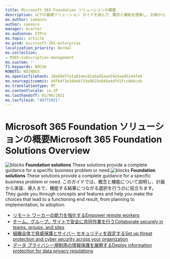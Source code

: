 ```yaml
---
title: Microsoft 365 Foundation ソリューションの概要
description: 以下の基礎ソリューション ガイドを読んで、概念と機能を理解し、計画から実装、導入にいたる、機能する結果につながる選択を行うのに役立ちます。
ms.author: samanro
author: samanro
manager: bcarter
ms.audience: ITPro
ms.topic: article
ms.prod: microsoft-365-enterprise
localization_priority: Normal
ms.collection:
- M365-subscription-management
ms.custom: ''
f1.keywords: NOCSH
ROBOTS: NOINDEX
ms.openlocfilehash: 28e68d7fe1a814ec82aba95aae59e5ae85244fe6
ms.sourcegitcommit: ddfb4f3e34deb733e8625e845e4dfd1fcc066ceb
ms.translationtype: MT
ms.contentlocale: ja-JP
ms.lasthandoff: 01/06/2021
ms.locfileid: "49771921"
---
```

# <a name="microsoft-365-foundation-solutions-overview"></a><span data-ttu-id="187e0-103">Microsoft 365 Foundation ソリューションの概要</span><span class="sxs-lookup"><span data-stu-id="187e0-103">Microsoft 365 Foundation Solutions Overview</span></span>

<span data-ttu-id="187e0-104">![blocks ](https://docs.microsoft.com/office/media/icons/blocks-blue.png) **Foundation solutions**  These solutions provide a complete guidance for a specific business problem or need.</span><span class="sxs-lookup"><span data-stu-id="187e0-104">![blocks](https://docs.microsoft.com/office/media/icons/blocks-blue.png) **Foundation solutions**  These solutions provide a complete guidance for a specific business problem or need.</span></span> <span data-ttu-id="187e0-105">このガイドでは、概念と機能について説明し、計画から実装、導入まで、機能する結果につながる選択を行うのに役立ちます。</span><span class="sxs-lookup"><span data-stu-id="187e0-105">They guide you through concepts and features and help you make the choices that lead to a functioning end result, from planning to implementation, to adoption.</span></span>

- [<span data-ttu-id="187e0-106">リモート ワーカーの能力を強化する</span><span class="sxs-lookup"><span data-stu-id="187e0-106">Empower remote workers</span></span>](empower-people-to-work-remotely.md)
- [<span data-ttu-id="187e0-107">チーム、グループ、サイトで安全に共同作業を行う</span><span class="sxs-lookup"><span data-stu-id="187e0-107">Collaborate securely in teams, groups, and sites</span></span>](setup-secure-collaboration-with-teams.md)
- [<span data-ttu-id="187e0-108">組織全体で脅威保護とサイバー セキュリティを設定する</span><span class="sxs-lookup"><span data-stu-id="187e0-108">Set up threat protection and cyber security across your organization</span></span>](deploy-threat-protection.md)
- [<span data-ttu-id="187e0-109">データ プライバシー規制用の情報保護を展開する</span><span class="sxs-lookup"><span data-stu-id="187e0-109">Deploy information protection for data privacy regulations</span></span>](information-protection-deploy.md)
